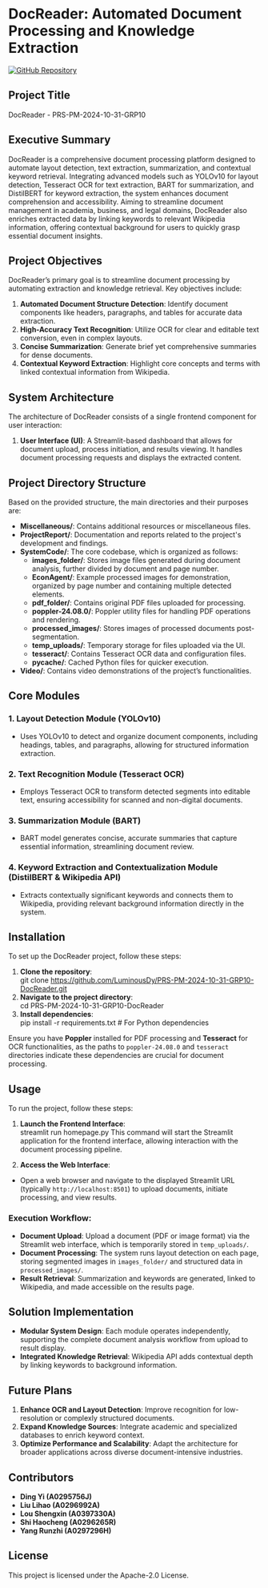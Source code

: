 # DocReader: Automated Document Processing and Knowledge Extraction

[![GitHub Repository](https://img.shields.io/badge/GitHub-Repository-blue.svg)](https://github.com/LuminousDy/PRS-PM-2024-10-31-GRP10-DocReader)

## Project Title
DocReader - PRS-PM-2024-10-31-GRP10

## Executive Summary
DocReader is a comprehensive document processing platform designed to automate layout detection, text extraction, summarization, and contextual keyword retrieval. Integrating advanced models such as YOLOv10 for layout detection, Tesseract OCR for text extraction, BART for summarization, and DistilBERT for keyword extraction, the system enhances document comprehension and accessibility. Aiming to streamline document management in academia, business, and legal domains, DocReader also enriches extracted data by linking keywords to relevant Wikipedia information, offering contextual background for users to quickly grasp essential document insights.

## Project Objectives
DocReader’s primary goal is to streamline document processing by automating extraction and knowledge retrieval. Key objectives include:
1. **Automated Document Structure Detection**: Identify document components like headers, paragraphs, and tables for accurate data extraction.
2. **High-Accuracy Text Recognition**: Utilize OCR for clear and editable text conversion, even in complex layouts.
3. **Concise Summarization**: Generate brief yet comprehensive summaries for dense documents.
4. **Contextual Keyword Extraction**: Highlight core concepts and terms with linked contextual information from Wikipedia.

## System Architecture
The architecture of DocReader consists of a single frontend component for user interaction:

1. **User Interface (UI)**: A Streamlit-based dashboard that allows for document upload, process initiation, and results viewing. It handles document processing requests and displays the extracted content.

## Project Directory Structure

Based on the provided structure, the main directories and their purposes are:

- **Miscellaneous/**: Contains additional resources or miscellaneous files.
- **ProjectReport/**: Documentation and reports related to the project's development and findings.
- **SystemCode/**: The core codebase, which is organized as follows:
  - **images_folder/**: Stores image files generated during document analysis, further divided by document and page number.
  - **EconAgent/**: Example processed images for demonstration, organized by page number and containing multiple detected elements.
  - **pdf_folder/**: Contains original PDF files uploaded for processing.
  - **poppler-24.08.0/**: Poppler utility files for handling PDF operations and rendering.
  - **processed_images/**: Stores images of processed documents post-segmentation.
  - **temp_uploads/**: Temporary storage for files uploaded via the UI.
  - **tesseract/**: Contains Tesseract OCR data and configuration files.
  - **__pycache__/**: Cached Python files for quicker execution.
- **Video/**: Contains video demonstrations of the project’s functionalities.

## Core Modules

### 1. Layout Detection Module (YOLOv10)
   - Uses YOLOv10 to detect and organize document components, including headings, tables, and paragraphs, allowing for structured information extraction.

### 2. Text Recognition Module (Tesseract OCR)
   - Employs Tesseract OCR to transform detected segments into editable text, ensuring accessibility for scanned and non-digital documents.

### 3. Summarization Module (BART)
   - BART model generates concise, accurate summaries that capture essential information, streamlining document review.

### 4. Keyword Extraction and Contextualization Module (DistilBERT & Wikipedia API)
   - Extracts contextually significant keywords and connects them to Wikipedia, providing relevant background information directly in the system.

## Installation

To set up the DocReader project, follow these steps:

1. **Clone the repository**:<br>
git clone https://github.com/LuminousDy/PRS-PM-2024-10-31-GRP10-DocReader.git
2. **Navigate to the project directory**:<br>
cd PRS-PM-2024-10-31-GRP10-DocReader
3. **Install dependencies**:<br>
pip install -r requirements.txt # For Python dependencies

Ensure you have **Poppler** installed for PDF processing and **Tesseract** for OCR functionalities, as the paths to `poppler-24.08.0` and `tesseract` directories indicate these dependencies are crucial for document processing.

## Usage

To run the project, follow these steps:

1. **Launch the Frontend Interface**:<br>
streamlit run homepage.py
This command will start the Streamlit application for the frontend interface, allowing interaction with the document processing pipeline.

2. **Access the Web Interface**:<br>
- Open a web browser and navigate to the displayed Streamlit URL (typically `http://localhost:8501`) to upload documents, initiate processing, and view results.

### Execution Workflow:
- **Document Upload**: Upload a document (PDF or image format) via the Streamlit web interface, which is temporarily stored in `temp_uploads/`.
- **Document Processing**: The system runs layout detection on each page, storing segmented images in `images_folder/` and structured data in `processed_images/`.
- **Result Retrieval**: Summarization and keywords are generated, linked to Wikipedia, and made accessible on the results page.

## Solution Implementation
- **Modular System Design**: Each module operates independently, supporting the complete document analysis workflow from upload to result display.
- **Integrated Knowledge Retrieval**: Wikipedia API adds contextual depth by linking keywords to background information.

## Future Plans
1. **Enhance OCR and Layout Detection**: Improve recognition for low-resolution or complexly structured documents.
2. **Expand Knowledge Sources**: Integrate academic and specialized databases to enrich keyword context.
3. **Optimize Performance and Scalability**: Adapt the architecture for broader applications across diverse document-intensive industries.

## Contributors
- **Ding Yi (A0295756J)**
- **Liu Lihao (A0296992A)**
- **Lou Shengxin (A0397330A)**
- **Shi Haocheng (A0296265R)**
- **Yang Runzhi (A0297296H)**

## License
This project is licensed under the Apache-2.0 License.
